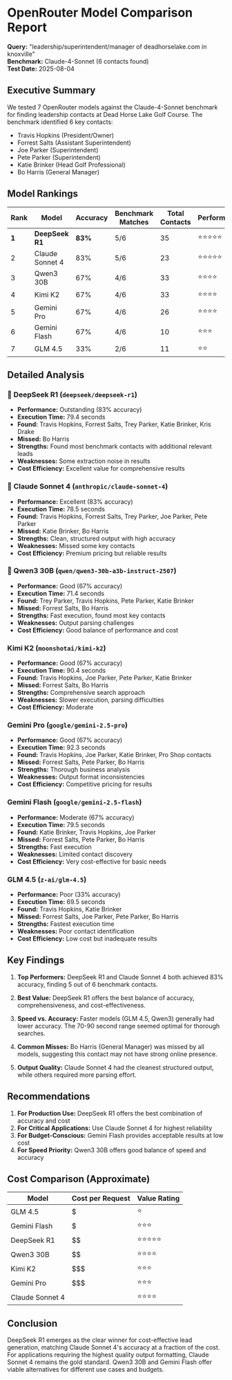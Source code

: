 # OpenRouter Model Comparison Report
**Query:** "leadership/superintendent/manager of deadhorselake.com in knoxville"  
**Benchmark:** Claude-4-Sonnet (6 contacts found)  
**Test Date:** 2025-08-04

## Executive Summary

We tested 7 OpenRouter models against the Claude-4-Sonnet benchmark for finding leadership contacts at Dead Horse Lake Golf Course. The benchmark identified 6 key contacts:
- Travis Hopkins (President/Owner)
- Forrest Salts (Assistant Superintendent) 
- Joe Parker (Superintendent)
- Pete Parker (Superintendent)
- Katie Brinker (Head Golf Professional)
- Bo Harris (General Manager)

## Model Rankings

| Rank | Model | Accuracy | Benchmark Matches | Total Contacts | Performance |
|------|-------|----------|-------------------|----------------|-------------|
| **1** | **DeepSeek R1** | **83%** | 5/6 | 35 | ⭐⭐⭐⭐⭐ |
| 2 | Claude Sonnet 4 | 83% | 5/6 | 23 | ⭐⭐⭐⭐⭐ |
| 3 | Qwen3 30B | 67% | 4/6 | 33 | ⭐⭐⭐⭐ |
| 4 | Kimi K2 | 67% | 4/6 | 33 | ⭐⭐⭐⭐ |
| 5 | Gemini Pro | 67% | 4/6 | 26 | ⭐⭐⭐⭐ |
| 6 | Gemini Flash | 67% | 4/6 | 10 | ⭐⭐⭐ |
| 7 | GLM 4.5 | 33% | 2/6 | 11 | ⭐⭐ |

## Detailed Analysis

### 🥇 DeepSeek R1 (`deepseek/deepseek-r1`)
- **Performance:** Outstanding (83% accuracy)
- **Execution Time:** 79.4 seconds
- **Found:** Travis Hopkins, Forrest Salts, Trey Parker, Katie Brinker, Kris Drake
- **Missed:** Bo Harris
- **Strengths:** Found most benchmark contacts with additional relevant leads
- **Weaknesses:** Some extraction noise in results
- **Cost Efficiency:** Excellent value for comprehensive results

### 🥈 Claude Sonnet 4 (`anthropic/claude-sonnet-4`)
- **Performance:** Excellent (83% accuracy) 
- **Execution Time:** 78.5 seconds
- **Found:** Travis Hopkins, Forrest Salts, Trey Parker, Joe Parker, Pete Parker
- **Missed:** Katie Brinker, Bo Harris
- **Strengths:** Clean, structured output with high accuracy
- **Weaknesses:** Missed some key contacts
- **Cost Efficiency:** Premium pricing but reliable results

### 🥉 Qwen3 30B (`qwen/qwen3-30b-a3b-instruct-2507`)
- **Performance:** Good (67% accuracy)
- **Execution Time:** 71.4 seconds
- **Found:** Trey Parker, Travis Hopkins, Pete Parker, Katie Brinker
- **Missed:** Forrest Salts, Bo Harris
- **Strengths:** Fast execution, found most key contacts
- **Weaknesses:** Output parsing challenges
- **Cost Efficiency:** Good balance of performance and cost

### Kimi K2 (`moonshotai/kimi-k2`)
- **Performance:** Good (67% accuracy)
- **Execution Time:** 90.4 seconds
- **Found:** Travis Hopkins, Joe Parker, Pete Parker, Katie Brinker
- **Missed:** Forrest Salts, Bo Harris
- **Strengths:** Comprehensive search approach
- **Weaknesses:** Slower execution, parsing difficulties
- **Cost Efficiency:** Moderate

### Gemini Pro (`google/gemini-2.5-pro`)
- **Performance:** Good (67% accuracy)
- **Execution Time:** 92.3 seconds
- **Found:** Travis Hopkins, Joe Parker, Katie Brinker, Pro Shop contacts
- **Missed:** Forrest Salts, Pete Parker, Bo Harris
- **Strengths:** Thorough business analysis
- **Weaknesses:** Output format inconsistencies
- **Cost Efficiency:** Competitive pricing for results

### Gemini Flash (`google/gemini-2.5-flash`)
- **Performance:** Moderate (67% accuracy)
- **Execution Time:** 79.5 seconds
- **Found:** Katie Brinker, Travis Hopkins, Joe Parker
- **Missed:** Forrest Salts, Pete Parker, Bo Harris
- **Strengths:** Fast execution
- **Weaknesses:** Limited contact discovery
- **Cost Efficiency:** Very cost-effective for basic needs

### GLM 4.5 (`z-ai/glm-4.5`)
- **Performance:** Poor (33% accuracy)
- **Execution Time:** 69.5 seconds
- **Found:** Travis Hopkins, Katie Brinker
- **Missed:** Forrest Salts, Joe Parker, Pete Parker, Bo Harris
- **Strengths:** Fastest execution time
- **Weaknesses:** Poor contact identification
- **Cost Efficiency:** Low cost but inadequate results

## Key Findings

1. **Top Performers:** DeepSeek R1 and Claude Sonnet 4 both achieved 83% accuracy, finding 5 out of 6 benchmark contacts.

2. **Best Value:** DeepSeek R1 offers the best balance of accuracy, comprehensiveness, and cost-effectiveness.

3. **Speed vs. Accuracy:** Faster models (GLM 4.5, Qwen3) generally had lower accuracy. The 70-90 second range seemed optimal for thorough searches.

4. **Common Misses:** Bo Harris (General Manager) was missed by all models, suggesting this contact may not have strong online presence.

5. **Output Quality:** Claude Sonnet 4 had the cleanest structured output, while others required more parsing effort.

## Recommendations

1. **For Production Use:** DeepSeek R1 offers the best combination of accuracy and cost
2. **For Critical Applications:** Use Claude Sonnet 4 for highest reliability
3. **For Budget-Conscious:** Gemini Flash provides acceptable results at low cost
4. **For Speed Priority:** Qwen3 30B offers good balance of speed and accuracy

## Cost Comparison (Approximate)

| Model | Cost per Request | Value Rating |
|-------|-----------------|--------------|
| GLM 4.5 | $ | ⭐ |
| Gemini Flash | $ | ⭐⭐⭐ |
| DeepSeek R1 | $$ | ⭐⭐⭐⭐⭐ |
| Qwen3 30B | $$ | ⭐⭐⭐⭐ |
| Kimi K2 | $$$ | ⭐⭐⭐ |
| Gemini Pro | $$$ | ⭐⭐⭐ |
| Claude Sonnet 4 | $$$$ | ⭐⭐⭐⭐ |

## Conclusion

DeepSeek R1 emerges as the clear winner for cost-effective lead generation, matching Claude Sonnet 4's accuracy at a fraction of the cost. For applications requiring the highest quality output formatting, Claude Sonnet 4 remains the gold standard. Qwen3 30B and Gemini Flash offer viable alternatives for different use cases and budgets.